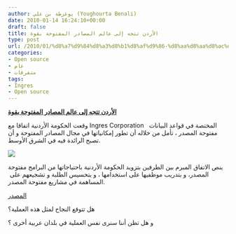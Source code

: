 ```yaml
---
author: يوغرطة بن علي (Youghourta Benali)
date: 2010-01-14 16:24:10+00:00
draft: false
title: الأردن تتجه إلى عالم المصادر المفتوحة بقوة
type: post
url: /2010/01/%d8%a7%d9%84%d8%a3%d8%b1%d8%af%d9%86-%d8%aa%d8%aa%d8%ac%d9%87-%d8%a5%d9%84%d9%89-%d8%b9%d8%a7%d9%84%d9%85-%d8%a7%d9%84%d9%85%d8%b5%d8%a7%d8%af%d8%b1-%d8%a7%d9%84%d9%85%d9%81%d8%aa%d9%88%d8%ad%d8%a9/
categories:
- Open source
- عام
- متفرقات
tags:
- Ingres
- Open source
---
```


[**الأردن تتجه إلى عالم المصادر المفتوحة بقوة**](https://www.it-scoop.com/2010/01/%d8%a7%d9%84%d8%a3%d8%b1%d8%af%d9%86-%d8%aa%d8%aa%d8%ac%d9%87-%d8%a5%d9%84%d9%89-%d8%b9%d8%a7%d9%84%d9%85-%d8%a7%d9%84%d9%85%d8%b5%d8%a7%d8%af%d8%b1-%d8%a7%d9%84%d9%85%d9%81%d8%aa%d9%88%d8%ad%d8%a9/)


وقعت الحكومة الأردنية اتفاقا مع Ingres Corporation   المختصة في قواعد البيانات مفتوحة المصدر ، تأمل من خلاله أن تطور إمكانياتها في مجال المصادر المفتوحة و أن تصبح الرائدة فيه في الشرق الأوسط.

[![](https://www.it-scoop.com/wp-content/uploads/2010/01/opensource-300x259.gif)
](https://www.it-scoop.com/2010/01/%d8%a7%d9%84%d8%a3%d8%b1%d8%af%d9%86-%d8%aa%d8%aa%d8%ac%d9%87-%d8%a5%d9%84%d9%89-%d8%b9%d8%a7%d9%84%d9%85-%d8%a7%d9%84%d9%85%d8%b5%d8%a7%d8%af%d8%b1-%d8%a7%d9%84%d9%85%d9%81%d8%aa%d9%88%d8%ad%d8%a9/)

ينص الاتفاق المبرم بين الطرفين بتزويد الحكومة الأردنية باحتياجاتها من البرامج مفتوحة المصدر، و بتدريب موظفيها على استخدامها ، و بتحسيس الطلبة و تشجيعهم على  المساهمة في مشاريع مفتوحة المصدر.

[المصدر](http://www.eweekeurope.co.uk/news/jordan-signs-deal-with-open-source-database-specialist-3011)

هل تتوقع النجاح لمثل هذه العملية؟

و هل تظن أننا سنرى نفس العملية في بلدان عربية أخرى ؟
